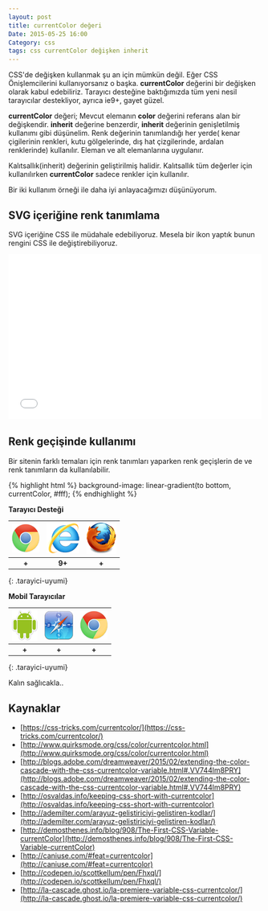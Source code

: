```yaml
---
layout: post
title: currentColor değeri
Date: 2015-05-25 16:00
Category: css
tags: css currentColor değişken inherit
---
```



CSS'de değişken kullanmak şu an için mümkün değil. Eğer CSS Önişlemcilerini kullanıyorsanız o başka. **currentColor** değerini bir değişken olarak kabul edebiliriz. Tarayıcı desteğine baktığımızda tüm yeni nesil tarayıcılar destekliyor, ayrıca ie9+, gayet güzel. 

**currentColor** değeri; Mevcut elemanın **color** değerini referans alan bir değişkendir. **inherit** değerine benzerdir, **inherit** değerinin genişletilmiş kullanımı gibi düşünelim. Renk değerinin tanımlandığı her yerde( kenar çigilerinin renkleri, kutu gölgelerinde, dış hat çizgilerinde, ardalan renklerinde) kullanılır. Eleman ve alt elemanlarına uygulanır.

Kalıtsallık(inherit) değerinin geliştirilmiş halidir. Kalıtsallık tüm değerler için kullanılırken **currentColor** sadece renkler için kullanılır.

Bir iki kullanım örneği ile daha iyi anlayacağımızı düşünüyorum.

## SVG içeriğine renk tanımlama

SVG içeriğine CSS ile müdahale edebiliyoruz. Mesela bir ikon yaptık bunun rengini CSS ile değiştirebiliyoruz.

<iframe height='328' scrolling='no' src='//codepen.io/fatihhayri/embed/doOMyZ/?height=328&theme-id=13521&default-tab=css' frameborder='no' allowtransparency='true' allowfullscreen='true' style='width: 100%;'>
</iframe>

## Renk geçişinde kullanımı

Bir sitenin farklı temaları için renk tanımları yaparken renk geçişlerin de ve renk tanımların da kullanılabilir.

{% highlight html %}
background-image: linear-gradient(to bottom, currentColor, #fff);
{% endhighlight %}

**Tarayıcı Desteği**

|![Chrome][chrome]|![explorer][explorer]|![Firefox][firefox]|
|:-----------------:|:---------------:|:-------------------:|
|**+**|**9+**|**+**|
{: .tarayici-uyumi}

**Mobil Tarayıcılar**

|![Android][android] | ![Mobil Safari][msafari] | ![Chrome][chrome] |
|:------------------------:|:----------------------:|:-------------------:|
|**+**|**+**|**+**|
{: .tarayici-uyumi}

Kalın sağlıcakla..

## Kaynaklar

 - [https://css-tricks.com/currentcolor/](https://css-tricks.com/currentcolor/)
 - [http://www.quirksmode.org/css/color/currentcolor.html](http://www.quirksmode.org/css/color/currentcolor.html)
 - [http://blogs.adobe.com/dreamweaver/2015/02/extending-the-color-cascade-with-the-css-currentcolor-variable.html#.VV744lm8PRY](http://blogs.adobe.com/dreamweaver/2015/02/extending-the-color-cascade-with-the-css-currentcolor-variable.html#.VV744lm8PRY)
 - [http://osvaldas.info/keeping-css-short-with-currentcolor](http://osvaldas.info/keeping-css-short-with-currentcolor)
 - [http://ademilter.com/arayuz-gelistiriciyi-gelistiren-kodlar/](http://ademilter.com/arayuz-gelistiriciyi-gelistiren-kodlar/)
 - [http://demosthenes.info/blog/908/The-First-CSS-Variable-currentColor](http://demosthenes.info/blog/908/The-First-CSS-Variable-currentColor)
 - [http://caniuse.com/#feat=currentcolor](http://caniuse.com/#feat=currentcolor)
 - [http://codepen.io/scottkellum/pen/Fhxql/](http://codepen.io/scottkellum/pen/Fhxql/)
 - [http://la-cascade.ghost.io/la-premiere-variable-css-currentcolor/](http://la-cascade.ghost.io/la-premiere-variable-css-currentcolor/)


[firefox]: /images/ff.png
[chrome]: /images/ch.png
[explorer]: /images/ie.png
[msafari]:/images/sm.png
[android]:/images/an.png